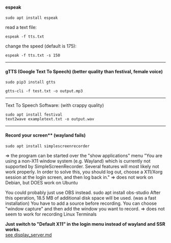 #### espeak
```
sudo apt install espeak
```

read a text file:
```
espeak -f tts.txt
```

change the speed (default is 175):
```
espeak -f tts.txt -s 150
```

***

#### gTTS (Google Text To Speech) (better quality than festival, female voice)
```
sudo pip3 install gtts
```

```
gtts-cli -f test.txt -o output.mp3
```

***

Text To Speech Software: (with crappy quality)
```
sudo apt install festival
text2wave exampletext.txt -o output.wav
```

- - -

#### Record your screen** (wayland fails)

```
sudo apt install simplescreenrecorder
```
=> the program can be started over the "show applications" menu
"You are using a non-X11 window system (e.g. Wayland) which is currently not supported by SimpleScreenRecorder.
Several features will most likely not work properly.
In order to solve this, you should log out, choose a X11/Xorg session at the login screen, and then log back in."
=> does not work on Debian, but DOES work on Ubuntu

You could probably just use OBS instead.
sudo apt install obs-studio
After this operation, 18.5 MB of additional disk space will be used.
(was a fast installation)
You have to add a source before recording.
You can choose "window capture" and then add the window you want to record.
=> does not seem to work for recording Linux Terminals

**Just switch to "Default X11" in the login menu instead of wayland and SSR works.**  
[see display_server.md](display_server.md)

